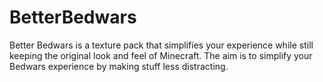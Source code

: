 # BetterBedwars
Better Bedwars is a texture pack that simplifies your experience while still keeping the original look and feel of Minecraft. The aim is to simplify your Bedwars experience by making stuff less distracting.
